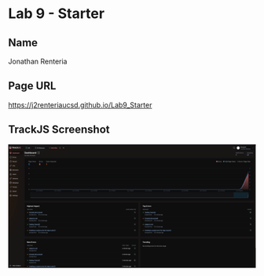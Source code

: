 # Lab 9 - Starter
## Name
Jonathan Renteria
## Page URL
https://j2renteriaucsd.github.io/Lab9_Starter
## TrackJS Screenshot
![TrackJS Screenshot](TrackJS.png)